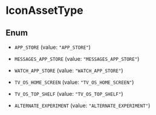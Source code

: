 

# IconAssetType

## Enum


* `APP_STORE` (value: `"APP_STORE"`)

* `MESSAGES_APP_STORE` (value: `"MESSAGES_APP_STORE"`)

* `WATCH_APP_STORE` (value: `"WATCH_APP_STORE"`)

* `TV_OS_HOME_SCREEN` (value: `"TV_OS_HOME_SCREEN"`)

* `TV_OS_TOP_SHELF` (value: `"TV_OS_TOP_SHELF"`)

* `ALTERNATE_EXPERIMENT` (value: `"ALTERNATE_EXPERIMENT"`)



